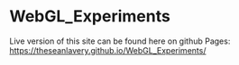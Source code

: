 # WebGL_Experiments

Live version of this site can be found here on github Pages: https://theseanlavery.github.io/WebGL_Experiments/
